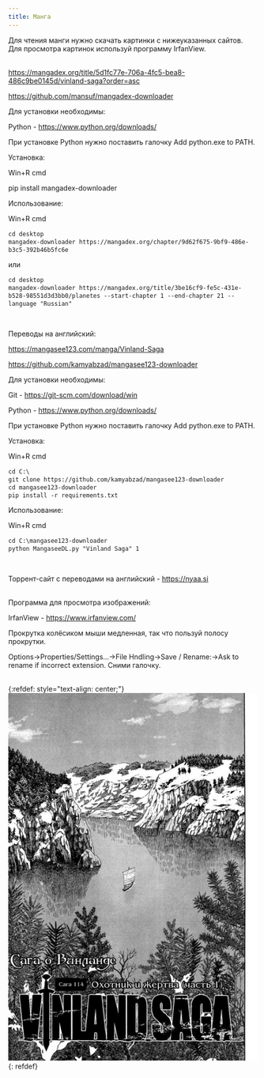 ```yaml
---
title: Манга
---
```


Для чтения манги нужно скачать картинки с нижеуказанных сайтов. Для просмотра картинок используй программу IrfanView.
<br><br>

<https://mangadex.org/title/5d1fc77e-706a-4fc5-bea8-486c9be0145d/vinland-saga?order=asc>

<https://github.com/mansuf/mangadex-downloader>

Для установки необходимы:

Python - <https://www.python.org/downloads/>

При установке Python нужно поставить галочку Add python.exe to PATH.

Установка:

Win+R cmd

pip install mangadex-downloader

Использование:

Win+R cmd

```
cd desktop
mangadex-downloader https://mangadex.org/chapter/9d62f675-9bf9-486e-b3c5-392b46b5fc6e
```

или

```
cd desktop
mangadex-downloader https://mangadex.org/title/3be16cf9-fe5c-431e-b528-98551d3d3bb0/planetes --start-chapter 1 --end-chapter 21 --language "Russian"
```
<br>

Переводы на английский:

<https://mangasee123.com/manga/Vinland-Saga>

<https://github.com/kamyabzad/mangasee123-downloader>

Для установки необходимы:

Git - <https://git-scm.com/download/win>

Python - <https://www.python.org/downloads/>

При установке Python нужно поставить галочку Add python.exe to PATH.

Установка:

Win+R cmd

```
cd C:\
git clone https://github.com/kamyabzad/mangasee123-downloader
cd mangasee123-downloader
pip install -r requirements.txt
```

Использование:

Win+R cmd

```
cd C:\mangasee123-downloader
python MangaseeDL.py "Vinland Saga" 1
```
<br>

Торрент-сайт с переводами на английский - <https://nyaa.si>
<br><br>

Программа для просмотра изображений:

IrfanView - <https://www.irfanview.com/>

Прокрутка колёсиком мыши медленная, так что пользуй полосу прокрутки.

Options->Properties/Settings...->File Hndling->Save / Rename:->Ask to rename if incorrect extension. Сними галочку.
<br><br>

{:refdef: style="text-align: center;"}
![Vinland](/images/vinland.jpg)
{: refdef}